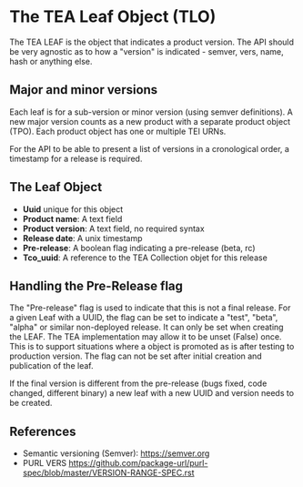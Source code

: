 # The TEA Leaf Object (TLO)

The TEA LEAF is the object that indicates a product version. The API should be
very agnostic as to how a "version" is indicated - semver, vers, name, hash or
anything else.

## Major and minor versions

Each leaf is for a sub-version or minor version (using semver definitions). A
new major version counts as a new product with a separate product object (TPO).
Each product object has one or multiple TEI URNs.

For the API to be able to present a list of versions in a cronological order, a
timestamp for a release is required.

## The Leaf Object

- **Uuid** unique for this object
- **Product name**: A text field
- **Product version**: A text field, no required syntax
- **Release date**: A unix timestamp
- **Pre-release**: A boolean flag indicating a pre-release (beta, rc)
- **Tco_uuid**: A reference to the TEA Collection objet for this release

## Handling the Pre-Release flag

The "Pre-release" flag is used to indicate that this is not a final release. For
a given Leaf with a UUID, the flag can be set to indicate a "test", "beta",
"alpha" or similar non-deployed release. It can only be set when creating the
LEAF. The TEA implementation may allow it to be unset (False) once. This is to
support situations where a object is promoted as is after testing to production
version. The flag can not be set after initial creation and publication of the
leaf.

If the final version is different from the pre-release (bugs fixed, code
changed, different binary) a new leaf with a new UUID and version needs to be
created.

## References

- Semantic versioning (Semver): <https://semver.org>
- PURL VERS
  <https://github.com/package-url/purl-spec/blob/master/VERSION-RANGE-SPEC.rst>
